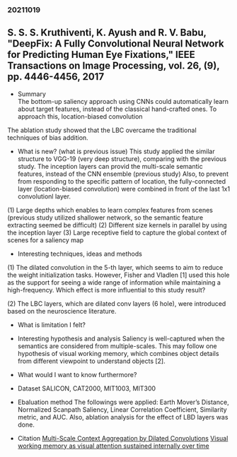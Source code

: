 ### 20211019

## S. S. S. Kruthiventi, K. Ayush and R. V. Babu, "DeepFix: A Fully Convolutional Neural Network for Predicting Human Eye Fixations," IEEE Transactions on Image Processing, vol. 26, (9), pp. 4446-4456, 2017

- Summary<br>
 The bottom-up saliency approach using CNNs could automatically learn about target features, instead of the classical hand-crafted ones.
 To approach this, location-biased convolution
 
 The ablation study showed that the LBC overcame the traditional techniques of bias addition.


- What is new? (what is previous issue)
 This study applied the similar structure to VGG-19 (very deep structure), comparing with the previous study.
 The inception layers can provid the multi-scale semantic features, instead of the CNN ensemble (previous study)
 Also, to prevent from responding to the specific pattern of location, the fully-connected layer (location-biased convolution) were combined in front of the last 1x1 convolutionl layer.

 (1) Large depths which enables to learn complex features from scenes (previous study utilized shallower network, so the semantic feature extracting seemed be difficult)
 (2) Different size kernels in parallel by using the inception layer
 (3) Large receptive field to capture the global context of scenes for a saliency map

- Interesting techniques, ideas and methods

 (1) The dilated convolution in the 5-th layer, which seems to aim to reduce the weight initialization tasks.
 However, Fisher and Vladlen [1] used this hole as the support for seeing a wide range of information while maintaining a high-frequency.
 Which effect is more influential to this study result?

 (2) The LBC layers, which are dilated conv layers (6 hole), were introduced based on the neuroscience literature.
     

- What is limitation I felt?

- Interesting hypothesis and analysis
 Saliency is well-captured when the semantics are considered from multiple-scales.
 This may follow one hypothesis of visual working memory, which combines object details from different viewpoint to understand objects [2].

- What would I want to know furthermore?
 

- Dataset
 SALICON, CAT2000, MIT1003, MIT300
 
- Ebaluation method
 The followings were applied: Earth Mover’s Distance, Normalized Scanpath Saliency, Linear Correlation Coefficient, Similarity metric, and AUC.
 Also, ablation analysis for the effect of LBD layers was done.
 

- Citation
  [Multi-Scale Context Aggregation by Dilated Convolutions](https://arxiv.org/abs/1511.07122v3)
  [Visual working memory as visual attention sustained internally over time](https://pubmed.ncbi.nlm.nih.gov/21295047/)
